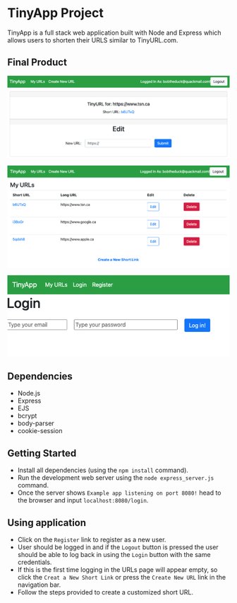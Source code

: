 # TinyApp Project

TinyApp is a full stack web application built with Node and Express which allows users to shorten their URLS similar to TinyURL.com. 

## Final Product

!["Screenshot of URL edit page"](https://github.com/brodybayley/tinyapp/blob/security/docs/urls-id.png?raw=true)

!["Screenshot of URLs page"](https://github.com/brodybayley/tinyapp/blob/security/docs/urls-page.png?raw=true)

!["Screenshot of login page"](https://github.com/brodybayley/tinyapp/blob/security/docs/urls-login.png?raw=true)

## Dependencies

- Node.js
- Express
- EJS
- bcrypt
- body-parser
- cookie-session

## Getting Started

- Install all dependencies (using the `npm install` command).
- Run the development web server using the `node express_server.js` command.
- Once the server shows `Example app listening on port 8080!` head to the browser and input `localhost:8080/login`.

## Using application
- Click on the `Register` link to register as a new user.
- User should be logged in and if the `Logout` button is pressed the user should be able to log back in using the `Login` button with the same credentials.
- If this is the first time logging in the URLs page will appear empty, so click the `Creat a New Short Link` or press the `Create New URL` link in the navigation bar.
- Follow the steps provided to create a customized short URL.
